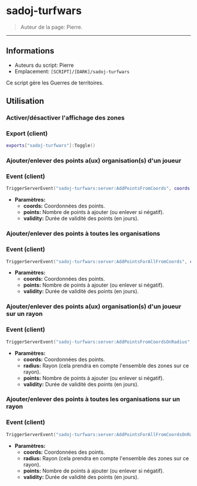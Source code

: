 # sadoj-turfwars

> Auteur de la page: Pierre.

---

## Informations

* Auteurs du script: Pierre
* Emplacement: `[SCRIPT]/[DARK]/sadoj-turfwars`

Ce script gère les Guerres de territoires.

## Utilisation

### Activer/désactiver l'affichage des zones

<!-- tabs:start -->

### **Export (client)**

```lua
exports["sadoj-turfwars"]:Toggle()
```

<!-- tabs:end -->

### Ajouter/enlever des points a(ux) organisation(s) d'un joueur

<!-- tabs:start -->

### **Event (client)**

```lua
TriggerServerEvent("sadoj-turfwars:server:AddPointsFromCoords", coords --[[ vector3 ]], points --[[ integer ]], validity --[[ integer ]])
```

* **Paramètres:**
  * **coords:** Coordonnées des points.
  * **points:** Nombre de points à ajouter (ou enlever si négatif).
  * **validity:** Durée de validité des points (en jours).

<!-- tabs:end -->

### Ajouter/enlever des points à toutes les organisations

<!-- tabs:start -->

### **Event (client)**

```lua
TriggerServerEvent("sadoj-turfwars:server:AddPointsForAllFromCoords", coords --[[ vector3 ]], points --[[ integer ]], validity --[[ integer ]])
```

* **Paramètres:**
  * **coords:** Coordonnées des points.
  * **points:** Nombre de points à ajouter (ou enlever si négatif).
  * **validity:** Durée de validité des points (en jours).

<!-- tabs:end -->

### Ajouter/enlever des points a(ux) organisation(s) d'un joueur sur un rayon

<!-- tabs:start -->

### **Event (client)**

```lua
TriggerServerEvent("sadoj-turfwars:server:AddPointsFromCoordsOnRadius", coords --[[ vector3 ]], radius --[[ number ]], points --[[ integer ]], validity --[[ integer ]])
```

* **Paramètres:**
  * **coords:** Coordonnées des points.
  * **radius:** Rayon (cela prendra en compte l'ensemble des zones sur ce rayon).
  * **points:** Nombre de points à ajouter (ou enlever si négatif).
  * **validity:** Durée de validité des points (en jours).

<!-- tabs:end -->

### Ajouter/enlever des points à toutes les organisations sur un rayon

<!-- tabs:start -->

### **Event (client)**

```lua
TriggerServerEvent("sadoj-turfwars:server:AddPointsForAllFromCoordsOnRadius", coords --[[ vector3 ]], radius --[[ number ]], points --[[ integer ]], validity --[[ integer ]])
```

* **Paramètres:**
  * **coords:** Coordonnées des points.
  * **radius:** Rayon (cela prendra en compte l'ensemble des zones sur ce rayon).
  * **points:** Nombre de points à ajouter (ou enlever si négatif).
  * **validity:** Durée de validité des points (en jours).

<!-- tabs:end -->

